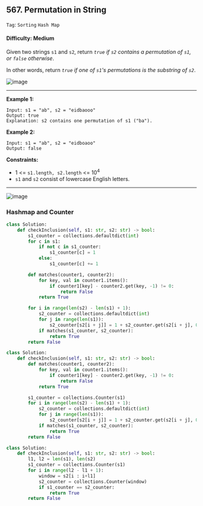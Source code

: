 ## 567. Permutation in String

```Tag```: ```Sorting``` ```Hash Map```

#### Difficulty: Medium

Given two strings ```s1``` and ```s2```, return _```true``` if ```s2``` contains a permutation of ```s1```, or ```false``` otherwise_.

In other words, return _```true``` if one of ```s1```'s permutations is the substring of ```s2```_.

![image](https://user-images.githubusercontent.com/35042430/216755889-f17da9fa-8939-48ac-8e0f-13a66efd5e09.png)

---

__Example 1:__
```
Input: s1 = "ab", s2 = "eidbaooo"
Output: true
Explanation: s2 contains one permutation of s1 ("ba").
```

__Example 2:__
```
Input: s1 = "ab", s2 = "eidboaoo"
Output: false
```

__Constraints:__

- 1 <= ```s1.length, s2.length``` <= 10<sup>4</sup>
- ```s1``` and ```s2``` consist of lowercase English letters.

---

![image](https://user-images.githubusercontent.com/35042430/216882985-aa2efee1-a6b8-40f5-9bcd-94d9526ffeed.png)

### Hashmap and Counter

```Python
class Solution:
    def checkInclusion(self, s1: str, s2: str) -> bool:
        s1_counter = collections.defaultdict(int)
        for c in s1:
            if not c in s1_counter:
                s1_counter[c] = 1
            else:
                s1_counter[c] += 1

        def matches(counter1, counter2):
            for key, val in counter1.items():
                if counter1[key] - counter2.get(key, -1) != 0:
                    return False
            return True

        for i in range(len(s2) - len(s1) + 1):
            s2_counter = collections.defaultdict(int)
            for j in range(len(s1)):
                s2_counter[s2[i + j]] = 1 + s2_counter.get(s2[i + j], 0)
            if matches(s1_counter, s2_counter):
                return True
        return False
```

```Python
class Solution:
    def checkInclusion(self, s1: str, s2: str) -> bool:
        def matches(counter1, counter2):
            for key, val in counter1.items():
                if counter1[key] - counter2.get(key, -1) != 0:
                    return False
            return True

        s1_counter = collections.Counter(s1)
        for i in range(len(s2) - len(s1) + 1):
            s2_counter = collections.defaultdict(int)
            for j in range(len(s1)):
                s2_counter[s2[i + j]] = 1 + s2_counter.get(s2[i + j], 0)
            if matches(s1_counter, s2_counter):
                return True
        return False
```

```Python
class Solution:
    def checkInclusion(self, s1: str, s2: str) -> bool:
        l1, l2 = len(s1), len(s2)
        s1_counter = collections.Counter(s1)
        for i in range(l2 - l1 + 1):
            window = s2[i : i+l1]
            s2_counter = collections.Counter(window)
            if s1_counter == s2_counter:
                return True
        return False
```
